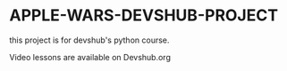 # APPLE-WARS-DEVSHUB-PROJECT
this project is for devshub's python course.

Video lessons are available on Devshub.org



